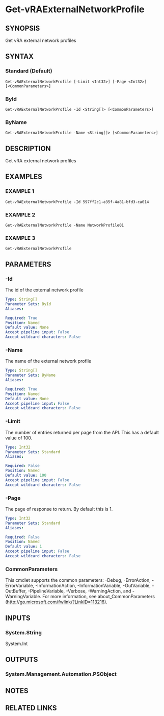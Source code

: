 # Get-vRAExternalNetworkProfile

## SYNOPSIS
Get vRA external network profiles

## SYNTAX

### Standard (Default)
```
Get-vRAExternalNetworkProfile [-Limit <Int32>] [-Page <Int32>] [<CommonParameters>]
```

### ById
```
Get-vRAExternalNetworkProfile -Id <String[]> [<CommonParameters>]
```

### ByName
```
Get-vRAExternalNetworkProfile -Name <String[]> [<CommonParameters>]
```

## DESCRIPTION
Get vRA external network profiles

## EXAMPLES

### EXAMPLE 1
```
Get-vRAExternalNetworkProfile -Id 597ff2c1-a35f-4a81-bfd3-ca014
```

### EXAMPLE 2
```
Get-vRAExternalNetworkProfile -Name NetworkProfile01
```

### EXAMPLE 3
```
Get-vRAExternalNetworkProfile
```

## PARAMETERS

### -Id
The id of the external network profile

```yaml
Type: String[]
Parameter Sets: ById
Aliases:

Required: True
Position: Named
Default value: None
Accept pipeline input: False
Accept wildcard characters: False
```

### -Name
The name of the external network profile

```yaml
Type: String[]
Parameter Sets: ByName
Aliases:

Required: True
Position: Named
Default value: None
Accept pipeline input: False
Accept wildcard characters: False
```

### -Limit
The number of entries returned per page from the API.
This has a default value of 100.

```yaml
Type: Int32
Parameter Sets: Standard
Aliases:

Required: False
Position: Named
Default value: 100
Accept pipeline input: False
Accept wildcard characters: False
```

### -Page
The page of response to return.
By default this is 1.

```yaml
Type: Int32
Parameter Sets: Standard
Aliases:

Required: False
Position: Named
Default value: 1
Accept pipeline input: False
Accept wildcard characters: False
```

### CommonParameters
This cmdlet supports the common parameters: -Debug, -ErrorAction, -ErrorVariable, -InformationAction, -InformationVariable, -OutVariable, -OutBuffer, -PipelineVariable, -Verbose, -WarningAction, and -WarningVariable.
For more information, see about_CommonParameters (http://go.microsoft.com/fwlink/?LinkID=113216).

## INPUTS

### System.String
System.Int

## OUTPUTS

### System.Management.Automation.PSObject

## NOTES

## RELATED LINKS

